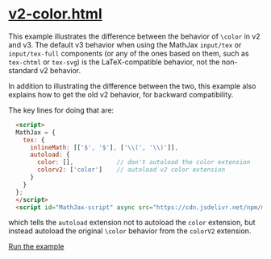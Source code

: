 # [v2-color.html](https://mathjax.github.io/MathJax-demos-web/v2-color.html)

This example illustrates the difference between the behavior of `\color` in v2 and v3.  The default v3 behavior when using the MathJax `input/tex` or `input/tex-full` components (or any of the ones based on them, such as `tex-chtml` or `tex-svg`) is the LaTeX-compatible behavior, not the non-standard v2 behavior.

In addition to illustrating the difference between the two, this example also explains how to get the old v2 behavior, for backward compatibility.

The key lines for doing that are:

``` html
  <script>
  MathJax = {
    tex: {
      inlineMath: [['$', '$'], ['\\(', '\\)']],
      autoload: {
        color: [],            // don't autoload the color extension
        colorv2: ['color']    // autoload v2 color extension
      }
    }
  };
  </script>
  <script id="MathJax-script" async src="https://cdn.jsdelivr.net/npm/mathjax@3/es5/tex-chtml.js"></script>
```

which tells the `autoload` extension not to autoload the `color` extension, but instead autoload the original `\color` behavior from the `colorV2` extension.

[Run the example](https://mathjax.github.io/MathJax-demos-web/v2-color.html)
